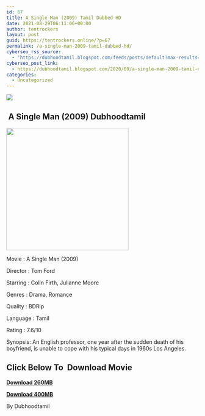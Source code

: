 ```yaml
---
id: 67
title: A Single Man (2009) Tamil Dubbed HD
date: 2021-08-29T06:11:06+00:00
author: tentrockers
layout: post
guid: https://tentrockers.online/?p=67
permalink: /a-single-man-2009-tamil-dubbed-hd/
cyberseo_rss_source:
  - 'https://dubhoodtamil.blogspot.com/feeds/posts/default?max-results=150&start-index=1'
cyberseo_post_link:
  - https://dubhoodtamil.blogspot.com/2020/09/a-single-man-2009-tamil-dubbed-hd.html
categories:
  - Uncategorized
---
```

<div class="media_block">
  <img src="https://1.bp.blogspot.com/-w6jmJcCEBvI/X2LYmxS94zI/AAAAAAAACdw/K7OWpAtH0OER0WEaihhULfKRerDuZmO2QCNcBGAsYHQ/s72-c/MV5BMzU5MTk4MjQ2M15BMl5BanBnXkFtZTcwNDU0MzEwMw%2540%2540._V1_.jpg" class="media_thumbnail" />
</div>

## &nbsp;A Single Man (2009) Dubhoodtamil

<div class="separator">
  <a href="https://1.bp.blogspot.com/-w6jmJcCEBvI/X2LYmxS94zI/AAAAAAAACdw/K7OWpAtH0OER0WEaihhULfKRerDuZmO2QCNcBGAsYHQ/s2048/MV5BMzU5MTk4MjQ2M15BMl5BanBnXkFtZTcwNDU0MzEwMw%2540%2540._V1_.jpg" imageanchor="1"><img border="0" data-original-height="2048" data-original-width="1382" height="320" src="https://1.bp.blogspot.com/-w6jmJcCEBvI/X2LYmxS94zI/AAAAAAAACdw/K7OWpAtH0OER0WEaihhULfKRerDuZmO2QCNcBGAsYHQ/s320/MV5BMzU5MTk4MjQ2M15BMl5BanBnXkFtZTcwNDU0MzEwMw%2540%2540._V1_.jpg" /></a>
</div>

Movie	<span></span>:	<span></span>A Single Man (2009)&nbsp;

Director	<span></span>:	<span></span>Tom Ford&nbsp;

Starring	<span></span>:	<span></span>Colin Firth, Julianne Moore&nbsp;

Genres	<span></span>:	<span></span>Drama, Romance&nbsp;

Quality	<span></span>:	<span></span>BDRip&nbsp;

Language	<span></span>:	<span></span>Tamil&nbsp;

Rating	<span></span>:	<span></span>7.6/10&nbsp;

Synopsis: An English professor, one year after the sudden death of his boyfriend, is unable to cope with his typical days in 1960s Los Angeles.

## **<span>Click Below To&nbsp; Download Movie</span>**

**<span><a href="https://oncehelp.com/singleman-1" target="_blank" rel="noopener">Download 260MB</a></span>**

**<span><a href="https://oncehelp.com/singleman-2" target="_blank" rel="noopener">Download 400MB</a></span>**

By Dubhoodtamil